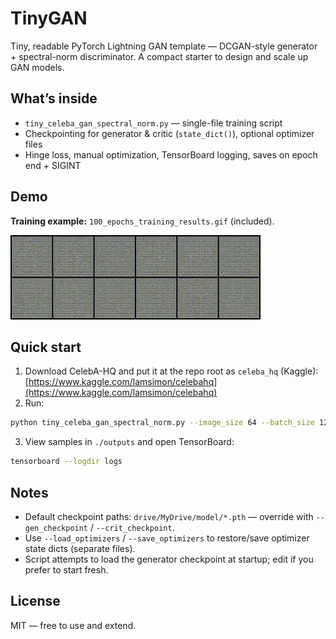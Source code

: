 # TinyGAN

Tiny, readable PyTorch Lightning GAN template — DCGAN-style generator + spectral-norm discriminator. A compact starter to design and scale up GAN models.

## What’s inside

* `tiny_celeba_gan_spectral_norm.py` — single-file training script
* Checkpointing for generator & critic (`state_dict()`), optional optimizer files
* Hinge loss, manual optimization, TensorBoard logging, saves on epoch end + SIGINT

## Demo

**Training example:** `100_epochs_training_results.gif` (included).

![100 Epochs Training](100_epochs_training_results.gif)


## Quick start

1. Download CelebA-HQ and put it at the repo root as `celeba_hq` (Kaggle):
   [https://www.kaggle.com/lamsimon/celebahq](https://www.kaggle.com/lamsimon/celebahq)
2. Run:

```bash
python tiny_celeba_gan_spectral_norm.py --image_size 64 --batch_size 128 --max_epochs 50 --save_dir ./outputs --tb_logdir ./logs
```

3. View samples in `./outputs` and open TensorBoard:

```bash
tensorboard --logdir logs
```

## Notes

* Default checkpoint paths: `drive/MyDrive/model/*.pth` — override with `--gen_checkpoint` / `--crit_checkpoint`.
* Use `--load_optimizers` / `--save_optimizers` to restore/save optimizer state dicts (separate files).
* Script attempts to load the generator checkpoint at startup; edit if you prefer to start fresh.

## License

MIT — free to use and extend.
